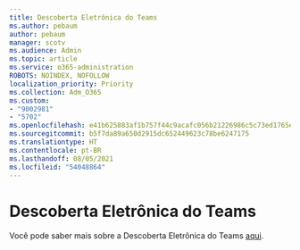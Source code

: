```yaml
---
title: Descoberta Eletrônica do Teams
ms.author: pebaum
author: pebaum
manager: scotv
ms.audience: Admin
ms.topic: article
ms.service: o365-administration
ROBOTS: NOINDEX, NOFOLLOW
localization_priority: Priority
ms.collection: Adm_O365
ms.custom:
- "9002981"
- "5702"
ms.openlocfilehash: e41b625883af1b757f44c9acafc056b21226986c5c73ed1765ebe0e0d213aaad
ms.sourcegitcommit: b5f7da89a650d2915dc652449623c78be6247175
ms.translationtype: HT
ms.contentlocale: pt-BR
ms.lasthandoff: 08/05/2021
ms.locfileid: "54048864"
---
```

# <a name="teams-ediscovery"></a>Descoberta Eletrônica do Teams

Você pode saber mais sobre a Descoberta Eletrônica do Teams [aqui](https://docs.microsoft.com/microsoftteams/ediscovery-investigation).
